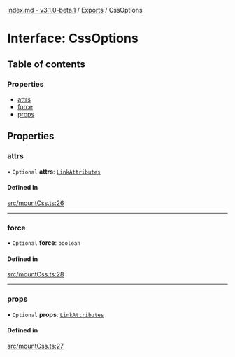 [index.md - v3.1.0-beta.1](../README.md) / [Exports](../modules.md) / CssOptions

# Interface: CssOptions

## Table of contents

### Properties

- [attrs](CssOptions.md#attrs)
- [force](CssOptions.md#force)
- [props](CssOptions.md#props)

## Properties

### attrs

• `Optional` **attrs**: [`LinkAttributes`](../modules.md#linkattributes)

#### Defined in

[src/mountCss.ts:26](https://github.com/saqqdy/js-cool/blob/e92afe0/src/mountCss.ts#L26)

---

### force

• `Optional` **force**: `boolean`

#### Defined in

[src/mountCss.ts:28](https://github.com/saqqdy/js-cool/blob/e92afe0/src/mountCss.ts#L28)

---

### props

• `Optional` **props**: [`LinkAttributes`](../modules.md#linkattributes)

#### Defined in

[src/mountCss.ts:27](https://github.com/saqqdy/js-cool/blob/e92afe0/src/mountCss.ts#L27)
